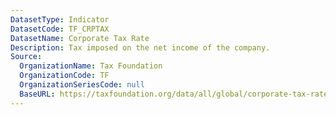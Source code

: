 ```yaml
---
DatasetType: Indicator
DatasetCode: TF_CRPTAX
DatasetName: Corporate Tax Rate
Description: Tax imposed on the net income of the company.
Source:
  OrganizationName: Tax Foundation
  OrganizationCode: TF
  OrganizationSeriesCode: null
  BaseURL: https://taxfoundation.org/data/all/global/corporate-tax-rates-by-country-2023/
---
```



